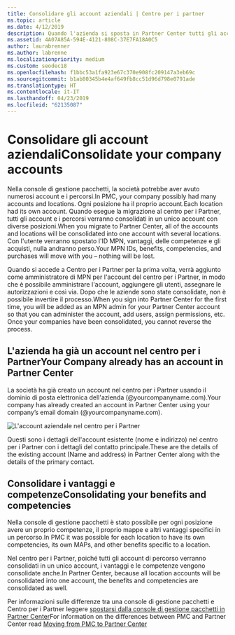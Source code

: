 ```yaml
---
title: Consolidare gli account aziendali | Centro per i partner
ms.topic: article
ms.date: 4/12/2019
description: Quando l'azienda si sposta in Partner Center tutti gli account vengono consolidati in un unico account
ms.assetid: 4A07A85A-594E-4121-808C-37E7FA18A0C5
author: laurabrenner
ms.author: labrenne
ms.localizationpriority: medium
ms.custom: seodec18
ms.openlocfilehash: f1bbc53a1fa923e67c370e908fc209147a3eb69c
ms.sourcegitcommit: b1ab80345b4e4af649fb8cc51d96d798e0791ade
ms.translationtype: HT
ms.contentlocale: it-IT
ms.lasthandoff: 04/23/2019
ms.locfileid: "62135087"
---
```

# <a name="consolidate-your-company-accounts"></a><span data-ttu-id="09496-103">Consolidare gli account aziendali</span><span class="sxs-lookup"><span data-stu-id="09496-103">Consolidate your company accounts</span></span>

<span data-ttu-id="09496-104">Nella console di gestione pacchetti, la società potrebbe aver avuto numerosi account e i percorsi.</span><span class="sxs-lookup"><span data-stu-id="09496-104">In PMC, your company possibly had many accounts and locations.</span></span> <span data-ttu-id="09496-105">Ogni posizione ha il proprio account.</span><span class="sxs-lookup"><span data-stu-id="09496-105">Each location had its own account.</span></span> <span data-ttu-id="09496-106">Quando esegue la migrazione al centro per i Partner, tutti gli account e i percorsi verranno consolidati in un unico account con diverse posizioni.</span><span class="sxs-lookup"><span data-stu-id="09496-106">When you migrate to Partner Center, all of the accounts and locations will be consolidated into one account with several locations.</span></span> <span data-ttu-id="09496-107">Con l'utente verranno spostato l'ID MPN, vantaggi, delle competenze e gli acquisti, nulla andranno perso.</span><span class="sxs-lookup"><span data-stu-id="09496-107">Your MPN IDs, benefits, competencies, and purchases will move with you – nothing will be lost.</span></span> 

<span data-ttu-id="09496-108">Quando si accede a Centro per i Partner per la prima volta, verrà aggiunto come amministratore di MPN per l'account del centro per i Partner, in modo che è possibile amministrare l'account, aggiungere gli utenti, assegnare le autorizzazioni e così via. Dopo che le aziende sono state consolidate, non è possibile invertire il processo.</span><span class="sxs-lookup"><span data-stu-id="09496-108">When you sign into Partner Center for the first time, you will be added as an MPN admin for your Partner Center account so that you can administer the account, add users, assign permissions, etc. Once your companies have been consolidated, you cannot reverse the process.</span></span>

## <a name="your-company-already-has-an-account-in-partner-center"></a><span data-ttu-id="09496-109">L'azienda ha già un account nel centro per i Partner</span><span class="sxs-lookup"><span data-stu-id="09496-109">Your Company already has an account in Partner Center</span></span>

<span data-ttu-id="09496-110">La società ha già creato un account nel centro per i Partner usando il dominio di posta elettronica dell'azienda (@yourcompanyname.com).</span><span class="sxs-lookup"><span data-stu-id="09496-110">Your company has already created an account in Partner Center using your company’s email domain (@yourcompanyname.com).</span></span>

![L'account aziendale nel centro per i Partner](images/company1.png)

<span data-ttu-id="09496-112">Questi sono i dettagli dell'account esistente (nome e indirizzo) nel centro per i Partner con i dettagli del contatto principale.</span><span class="sxs-lookup"><span data-stu-id="09496-112">These are the  details of the existing account (Name and address) in Partner Center along with the details of the primary contact.</span></span> 

## <a name="consolidating-your-benefits-and-competencies"></a><span data-ttu-id="09496-113">Consolidare i vantaggi e competenze</span><span class="sxs-lookup"><span data-stu-id="09496-113">Consolidating your benefits and competencies</span></span>

<span data-ttu-id="09496-114">Nella console di gestione pacchetti è stato possibile per ogni posizione avere un proprio competenze, il proprio mappe e altri vantaggi specifici in un percorso.</span><span class="sxs-lookup"><span data-stu-id="09496-114">In PMC it was possible for each location to have its own competencies, its own MAPs, and other benefits specific to a location.</span></span>

<span data-ttu-id="09496-115">Nel centro per i Partner, poiché tutti gli account di percorso verranno consolidati in un unico account, i vantaggi e le competenze vengono consolidate anche.</span><span class="sxs-lookup"><span data-stu-id="09496-115">In Partner Center, because all location accounts will be consolidated into one account, the benefits and competencies are consolidated as well.</span></span> 

<span data-ttu-id="09496-116">Per informazioni sulle differenze tra una console di gestione pacchetti e Centro per i Partner leggere [spostarsi dalla console di gestione pacchetti in Partner Center](pmc-to-partner-center.md)</span><span class="sxs-lookup"><span data-stu-id="09496-116">For information on the differences between PMC and Partner Center read [Moving from PMC to Partner Center](pmc-to-partner-center.md)</span></span>